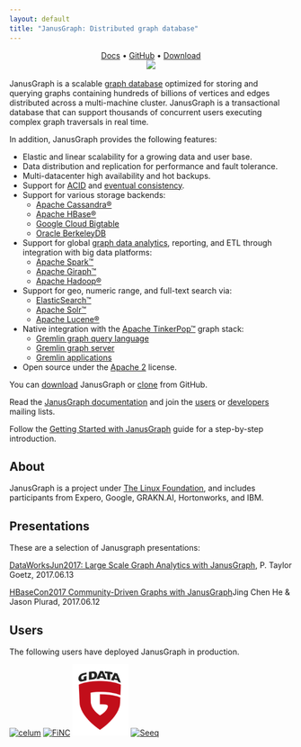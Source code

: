 ```yaml
---
layout: default
title: "JanusGraph: Distributed graph database"
---
```


<center>
  <a href="http://docs.janusgraph.org/latest/">Docs</a> &bull;
  <a href="https://github.com/JanusGraph/janusgraph/">GitHub</a> &bull;
  <a href="https://github.com/JanusGraph/janusgraph/releases/">Download</a><br />
  <img class="janusgraph" src="images/janusgraph.png" />
</center>

JanusGraph is a scalable [graph
database](http://en.wikipedia.org/wiki/Graph_database) optimized for storing and
querying graphs containing hundreds of billions of vertices and edges
distributed across a multi-machine cluster. JanusGraph is a transactional
database that can support thousands of concurrent users executing complex graph
traversals in real time.

In addition, JanusGraph provides the following features:

* Elastic and linear scalability for a growing data and user base.
* Data distribution and replication for performance and fault tolerance.
* Multi-datacenter high availability and hot backups.
* Support for [ACID](http://en.wikipedia.org/wiki/ACID) and
  [eventual consistency](http://en.wikipedia.org/wiki/Eventual_consistency).
* Support for various storage backends:
  * [Apache Cassandra®](http://cassandra.apache.org)
  * [Apache HBase®](http://hbase.apache.org)
  * [Google Cloud Bigtable](https://cloud.google.com/bigtable)
  * [Oracle BerkeleyDB](http://www.oracle.com/technetwork/database/berkeleydb/overview/index-093405.html)
* Support for global [graph data analytics](http://tinkerpop.apache.org/docs/3.2.4/reference/#graphcomputer), reporting, and ETL through integration with big data
  platforms:
  * [Apache Spark™](http://spark.apache.org)
  * [Apache Giraph™](http://giraph.apache.org)
  * [Apache Hadoop®](http://hadoop.apache.org)
* Support for geo, numeric range, and full-text search via:
  * [ElasticSearch™](http://www.elasticsearch.org)
  * [Apache Solr™](http://lucene.apache.org/solr)
  * [Apache Lucene®](http://lucene.apache.org)
* Native integration with the [Apache TinkerPop™](http://tinkerpop.apache.org) graph stack:
  * [Gremlin graph query language](http://tinkerpop.apache.org/docs/3.2.4/reference/#traversal)
  * [Gremlin graph server](http://tinkerpop.apache.org/docs/3.2.4/reference/#gremlin-server)
  * [Gremlin applications](http://tinkerpop.apache.org/docs/3.2.4/reference/#gremlin-applications)
* Open source under the [Apache 2](http://www.apache.org/licenses/LICENSE-2.0.html) license.

You can [download](https://github.com/JanusGraph/janusgraph/releases) JanusGraph
or [clone](https://github.com/JanusGraph/janusgraph) from GitHub.

Read the [JanusGraph documentation](http://docs.janusgraph.org/latest) and join the
[users](https://groups.google.com/group/janusgraph-users) or
[developers](https://groups.google.com/group/janusgraph-dev) mailing lists.

Follow the [Getting Started with JanusGraph](http://docs.janusgraph.org/latest/getting-started.html) guide for a step-by-step introduction.

## <a name="about"></a>About

JanusGraph is a project under [The Linux
Foundation](https://www.linux.com/blog/Linux-Foundation-welcomes-JanusGraph),
and includes participants from Expero, Google, GRAKN.AI, Hortonworks, and IBM.

## <a name="presentations"></a>Presentations
These are a selection of Janusgraph presentations:

<a href="https://www.slideshare.net/ptgoetz/large-scale-graph-analytics-with-janusgraph">DataWorksJun2017: Large Scale Graph Analytics with JanusGraph</a>, P. Taylor Goetz, 2017.06.13

<a href="https://www.slideshare.net/HBaseCon/communitydriven-graphs-with-janusgraph-77117443">HBaseCon2017 Community-Driven Graphs with JanusGraph</a>Jing Chen He & Jason Plurad, 2017.06.12

## <a name="users"></a>Users

The following users have deployed JanusGraph in production.

<a href="https://www.celum.com/en/graph-driven-and-reactive-architecture" class="logo"><img src="images/logos/celum.png" alt="celum" class="logo" style="width: 150px"></a>
<a href="https://finc.com" class="logo"><img src="images/logos/finc.png" alt="FiNC" class="logo"></a>
<a href="https://gdatasoftware.com" class="logo"><img src="images/logos/gdata.png" alt="G DATA" class="logo" style="width: 100px"></a>
<a href="https://seeq.com" class="logo"><img src="images/logos/seeq.png" alt="Seeq" class="logo"></a>
